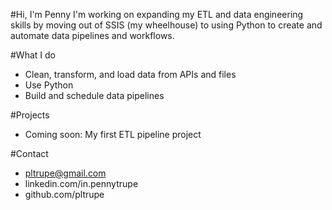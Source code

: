 #Hi, I'm Penny
I'm working on expanding my ETL and data engineering skills by moving out of SSIS (my wheelhouse) to using Python to create and automate data pipelines and workflows.

#What I do
- Clean, transform, and load data from APIs and files
- Use Python
- Build and schedule data pipelines

#Projects
- Coming soon: My first ETL pipeline project

#Contact
- pltrupe@gmail.com
- linkedin.com/in.pennytrupe
- github.com/pltrupe
